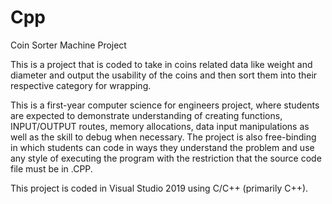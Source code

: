 # Cpp
Coin Sorter Machine Project

This is a project that is coded to take in coins related data like weight and diameter and output the usability of the coins and then sort them into their respective category for wrapping.

This is a first-year computer science for engineers project, where students are expected to demonstrate understanding of creating functions, INPUT/OUTPUT routes, memory allocations, data input manipulations as well as the skill to debug when necessary.
The project is also free-binding in which students can code in ways they understand the problem and use any style of executing the program with the restriction that the source code file must be in .CPP. 


This project is coded in Visual Studio 2019 using C/C++ (primarily C++). 
